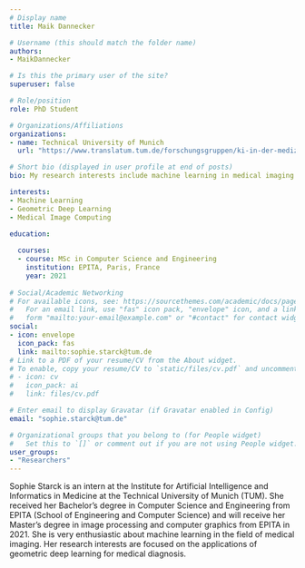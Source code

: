 ```yaml
---
# Display name
title: Maik Dannecker

# Username (this should match the folder name)
authors:
- MaikDannecker

# Is this the primary user of the site?
superuser: false

# Role/position
role: PhD Student

# Organizations/Affiliations
organizations:
- name: Technical University of Munich
  url: "https://www.translatum.tum.de/forschungsgruppen/ki-in-der-medizin/"

# Short bio (displayed in user profile at end of posts)
bio: My research interests include machine learning in medical imaging

interests:
- Machine Learning
- Geometric Deep Learning
- Medical Image Computing

education:
  
  courses:
  - course: MSc in Computer Science and Engineering
    institution: EPITA, Paris, France
    year: 2021
  
# Social/Academic Networking
# For available icons, see: https://sourcethemes.com/academic/docs/page-builder/#icons
#   For an email link, use "fas" icon pack, "envelope" icon, and a link in the
#   form "mailto:your-email@example.com" or "#contact" for contact widget.
social:
- icon: envelope
  icon_pack: fas
  link: mailto:sophie.starck@tum.de
# Link to a PDF of your resume/CV from the About widget.
# To enable, copy your resume/CV to `static/files/cv.pdf` and uncomment the lines below.
# - icon: cv
#   icon_pack: ai
#   link: files/cv.pdf

# Enter email to display Gravatar (if Gravatar enabled in Config)
email: "sophie.starck@tum.de"

# Organizational groups that you belong to (for People widget)
#   Set this to `[]` or comment out if you are not using People widget.
user_groups:
- "Researchers"
---
```


Sophie Starck is an intern at the Institute for Artificial Intelligence and Informatics in Medicine at the Technical University of Munich (TUM). She received her Bachelor’s degree in Computer Science and Engineering from EPITA (School of Engineering and Computer Science) and will receive her Master’s degree in image processing and computer graphics from EPITA in 2021. She is very enthusiastic about machine learning in the field of medical imaging. Her research interests are focused on the applications of geometric deep learning for medical diagnosis.